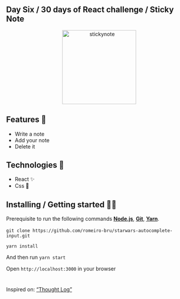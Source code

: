 ## Day Six / 30 days of React challenge / Sticky Note

<p  align="center">
<img  src="https://media.giphy.com/media/osAcIGTSyeovPq6Xph/giphy.gif"  height="200" alt="stickynote">
</p>

## Features 👾 
* Write a note
* Add your note
* Delete it

## Technologies :mag_right:
* React :sparkles:
* Css :nail_care:

## Installing / Getting started 👨‍🏭

Prerequisite to run the following commands <strong>[Node.js](https://nodejs.org/en/download/)</strong>, 
                           <strong>[Git](https://git-scm.com/downloads)</strong>, 
                           <strong>[Yarn](https://yarnpkg.com/)</strong>.
<br><br>
```git clone https://github.com/romeiro-bru/starwars-autocomplete-input.git```
<br>

```yarn install```

And then run ```yarn start```

Open ```http://localhost:3000``` in your browser



#
Inspired on: [“Thought Log”](https://github.com/graceaveris/React.js_thought_log)
